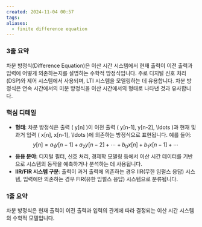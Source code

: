 ```yaml
---
created: 2024-11-04 00:57
tags: 
aliases:
  - finite difference equation
---
```

### 3줄 요약
차분 방정식(Difference Equation)은 이산 시간 시스템에서 현재 출력이 이전 출력과 입력에 어떻게 의존하는지를 설명하는 수학적 방정식입니다. 주로 디지털 신호 처리(DSP)와 제어 시스템에서 사용되며, LTI 시스템을 모델링하는 데 유용합니다. 차분 방정식은 연속 시간에서의 미분 방정식을 이산 시간에서의 형태로 나타낸 것과 유사합니다.

### 핵심 디테일
- **형태**: 차분 방정식은 출력 \( y[n] \)이 이전 출력 \( y[n-1], y[n-2], \ldots \)과 현재 및 과거 입력 \( x[n], x[n-1], \ldots \)에 의존하는 방정식으로 표현됩니다. 예를 들어:
  $$
  y[n] = a_1 y[n-1] + a_2 y[n-2] + \cdots + b_0 x[n] + b_1 x[n-1] + \cdots
  $$
- **응용 분야**: 디지털 필터, 신호 처리, 경제학 모델링 등에서 이산 시간 데이터를 기반으로 시스템의 동작을 예측하거나 분석하는 데 사용됩니다.
- **IIR/FIR 시스템 구분**: 출력이 과거 출력에 의존하는 경우 IIR(무한 임펄스 응답) 시스템, 입력에만 의존하는 경우 FIR(유한 임펄스 응답) 시스템으로 분류됩니다.

### 1줄 요약
차분 방정식은 현재 출력이 이전 출력과 입력의 관계에 따라 결정되는 이산 시간 시스템의 수학적 모델입니다.